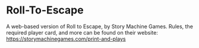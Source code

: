 # Roll-To-Escape
A web-based version of Roll to Escape, by Story Machine Games.
Rules, the required player card, and more can be found on their website: https://storymachinegames.com/print-and-plays
